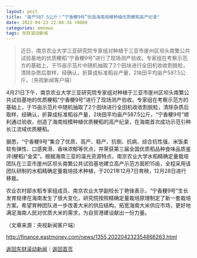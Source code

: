```yaml
---
layout: post
title: "亩产587.5公斤！“宁香粳9号”创造海南规模种植优质粳稻高产纪录"
date: 2022-04-23 22:04:34 +0800
categories: emnews
tags: 东财滚动新闻
---
```

> 近日，南京农业大学三亚研究院专家组对种植于三亚市崖州区坝头南繁公共试验基地的优质粳稻“宁香粳9号”进行了现场测产验收。专家组在考察示范方的基础上，于15亩示范片中随机抽取了2个田块进行全田机收收割脱粒，清除杂质后取样，经确认，折算成标准稻谷产量，2块田平均亩产587.5公斤。（央视新闻客户端）

<p>4月21日下午，南京农业大学三亚研究院专家组对种植于三亚市崖州区坝头南繁公共试验基地的优质粳稻“宁香粳9号”进行了现场测产验收。专家组在考察示范方的基础上，于15亩示范片中随机抽取了2个田块进行全田机收收割脱粒，清除杂质后取样，经确认，折算成标准稻谷产量，2块田平均亩产587.5公斤，“宁香粳9号”顺利通过验收，创造了海南规模种植优质粳稻的高产纪录，在海南首次成功示范引种长江流域优质粳稻。</p>
 <p>据悉，“宁香粳9号”集合了优质、高产、稳产、抗倒、抗病、综合抗性强、米饭柔软有弹性、口感爽滑、香味浓郁等优点，并荣获第三届全国优质稻品种食味品质鉴评(粳稻)“金奖”。根据海南三亚的温光资源特点，南京农业大学水稻精确定量栽培团队在三亚市崖州区坝头南繁公共试验基地建立高产示范方面积15亩，全程采用该团队研制的水稻精确定量栽培技术种植，于2021年12月7日育秧，12月28日进行移栽。</p>
 <p>农业农村部水稻专家组成员、南京农业大学副校长丁艳锋表示，“宁香粳9号”生长发育规律在海南发生了很大变化，研究院按照精确定量栽培原理制定了新一套栽培方案。希望育种团队进一步改善大米的供应结构，拓宽海南大米供应市场，更好地满足海南人民对优质大米的需求，为自贸港建设献出一份力量。</p><p class="em_media">（文章来源：央视新闻客户端）</p>

<http://finance.eastmoney.com/news/1355,202204232354866263.html>

[返回东财滚动新闻](//finews.withounder.com/emnews/)｜[返回首页](//finews.withounder.com/)